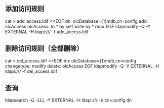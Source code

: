 ## 添加访问规则
cat > add_access.ldif <<EOF
dn: olcDatabase={1}mdb,cn=config
add: olcAccess
olcAccess: to * by self write by * read
EOF
ldapmodify -Q -Y EXTERNAL -H ldapi:/// -f add_access.ldif

## 删除访问规则（全部删除）
cat > del_access.ldif <<EOF
dn: olcDatabase={1}mdb,cn=config
changetype: modify
delete: olcAccess
EOF
ldapmodify -Q -Y EXTERNAL -H ldapi:/// -f del_access.ldif

## 查询
ldapsearch -Q -LLL -Y EXTERNAL -H ldapi:/// -b cn=config dn